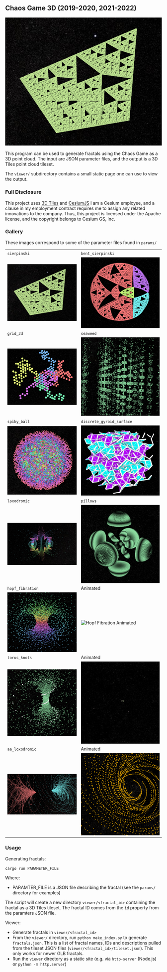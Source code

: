 ## Chaos Game 3D (2019-2020, 2021-2022)

![Sierpinski Tetrahedron fractal](figures/sierpinski.png)

This program can be used to generate fractals using the Chaos Game as a
3D point cloud. The input are JSON parameter files, and the output is a
3D Tiles point cloud tileset.

The `viewer/` subdirectory contains a small static page one can use to view
the output.

### Full Disclosure

This project uses [3D Tiles](https://github.com/CesiumGS/3d-tiles) and
[CesiumJS](https://github.com/CesiumGS/cesium) I am a Cesium employee, and
a clause in my employment contract requires me to assign any related innovations
to the company. Thus, this project is licensed under the Apache license, and
the copyright belongs to Cesium GS, Inc.

### Gallery

These images correspond to some of the parameter files found in `params/`

|||
|---|---|
| `sierpinski` | `bent_sierpinski` |
| ![Sierpinski Tetrahedron](figures/sierpinski.png) | ![Bent Sierpinski Tetrahedron](figures/bent_sierpinski.png) |
| `grid_3d` | `seaweed` |
| ![3D Grid](figures/grid_3d.png) | ![Seaweed tiling](figures/seaweed.png) |
| `spiky_ball` | `discrete_gyroid_surface` |
| ![Spiky Ball](figures/spiky_ball.png) | ![Discrete Gyroid Surface](figures/discrete_gyroid.png) |
| `loxodromic` | `pillows` |
| ![Loxodromic transformation](figures/loxodromic.png) | ![Pillows](figures/pillows.png) |
| `hopf_fibration` | Animated |
| ![Hopf Fibration](figures/hopf_fibration.png) | ![Hopf Fibration Animated](figures/hopf_fibration_animated.gif)|
| `torus_knots` | Animated |
| ![Torus Knots](figures/torus_knots.png) | ![Torus Knots Animated](figures/torus_knots_animated.gif) |
| `aa_loxodromic` | Animated |
| ![Axis Aligned Loxodromic](figures/aa_loxodromic.png) | ![Axis Aligned Loxodromic Animated](figures/aa_loxodromic_animated.gif)

### Usage

Generating fractals:

```
cargo run PARAMETER_FILE
```

Where: 

* PARAMTER_FILE is a JSON file describing the fractal (see the `params/`
    directory for examples)

The script will create a new directory `viewer/<fractal_id>` containing the
fractal as a 3D Tiles tileset. The fractal ID comes from the `id` property
from the paramters JSON file.

Viewer:

* Generate fractals in `viewer/<fractal_id>`
* From the `viewer/` directory, run  `python make_index.py` to generate 
    `fractals.json`. This is a list of fractal names, IDs and descriptions
    pulled from the tileset JSON files (`viewer/<fractal_id>/tileset.json`).
    This only works for newer GLB fractals.
* Run the `viewer` directory as a static site (e.g. via `http-server` (Node.js)
    or `python -m http.server`)